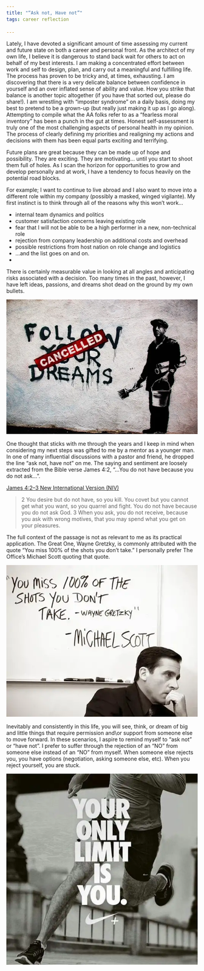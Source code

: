 ```yaml
---
title: "“Ask not, Have not”"
tags: career reflection 

---
```


Lately, I have devoted a significant amount of time assessing my current and future state on both a career and personal front. As the architect of my own life, I believe it is dangerous to stand back wait for others to act on behalf of my best interests. I am making a concentrated effort between work and self to design, plan, and carry out a meaningful and fulfilling life. The process has proven to be tricky and, at times, exhausting. I am discovering that there is a very delicate balance between confidence in yourself and an over inflated sense of ability and value. How you strike that balance is another topic altogether (if you have that sorted out, please do share!). I am wrestling with “imposter syndrome” on a daily basis, doing my best to pretend to be a grown-up (but really just making it up as I go along). Attempting to compile what the AA folks refer to as a “fearless moral inventory” has been a punch in the gut at times. Honest self-assessment is truly one of the most challenging aspects of personal health in my opinion. The process of clearly defining my priorities and realigning my actions and decisions with them has been equal parts exciting and terrifying.

Future plans are great because they can be made up of hope and possibility. They are exciting. They are motivating… until you start to shoot them full of holes. As I scan the horizon for opportunities to grow and develop personally and at work, I have a tendency to focus heavily on the potential road blocks.

For example; I want to continue to live abroad and I also want to move into a different role within my company (possibly a masked, winged vigilante). My first instinct is to think through all of the reasons why this won’t work…

* internal team dynamics and politics
* customer satisfaction concerns leaving existing role
* fear that I will not be able to be a high performer in a new, non-technical role
* rejection from company leadership on additional costs and overhead
* possible restrictions from host nation on role change and logistics
* …and the list goes on and on.
* 
There is certainly measurable value in looking at all angles and anticipating risks associated with a decision. Too many times in the past, however, I have left ideas, passions, and dreams shot dead on the ground by my own bullets.

!["CANCELLED: Following your dreams"](assets/images/cancelled.png)

One thought that sticks with me through the years and I keep in mind when considering my next steps was gifted to me by a mentor as a younger man. In one of many influential discussions with a pastor and friend, he dropped the line “ask not, have not” on me. The saying and sentiment are loosely extracted from the Bible verse James 4:2, “…You do not have because you do not ask…”.

[James 4:2–3 New International Version (NIV)](https://www.biblegateway.com/passage/?search=James%204:2-3)

> 2 You desire but do not have, so you kill. You covet but you cannot get what you want, so you quarrel and fight. You do not have because you do not ask God. 3 When you ask, you do not receive, because you ask with wrong motives, that you may spend what you get on your pleasures.

The full context of the passage is not as relevant to me as its practical application. The Great One, Wayne Gretzky, is commonly attributed with the quote “You miss 100% of the shots you don’t take.” I personally prefer The Office’s Michael Scott quoting that quote.

!["You miss 100% of the shots you don’t take."](assets/images/michael_scott.png)

Inevitably and consistently in this life, you will see, think, or dream of big and little things that require permission and\or support from someone else to move forward. In these scenarios, I aspire to remind myself to “ask not” or “have not”. I prefer to suffer through the rejection of an “NO” from someone else instead of an “NO” from myself. When someone else rejects you, you have options (negotiation, asking someone else, etc). When you reject yourself, you are stuck.

!["Your only limit is you."](assets/images/your_limit.png)

